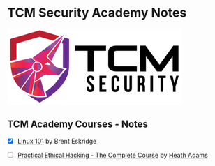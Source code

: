 # TCM Security Academy Notes

![academy.tcm-sec.com - © TCM Security](.gitbook/assets/tcmsecuritycovermid.png)

## TCM Academy Courses - Notes

- [x] [Linux 101](linux-101/README.md) by Brent Eskridge
- [ ] [Practical Ethical Hacking - The Complete Course](peh/READM) by [Heath Adams](https://www.thecybermentor.com/)

